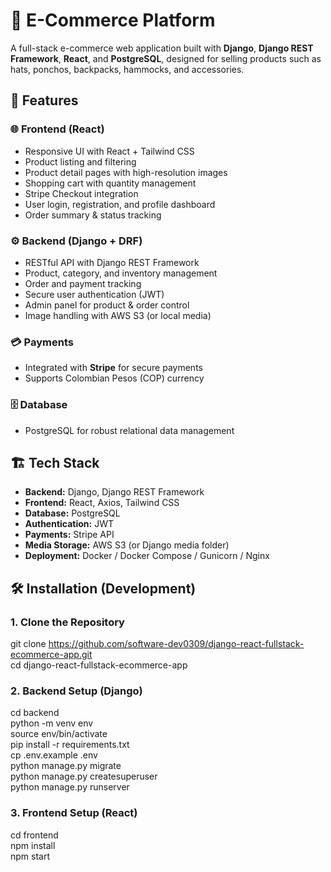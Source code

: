 # 🛒 E-Commerce Platform

A full-stack e-commerce web application built with **Django**, **Django REST Framework**, **React**, and **PostgreSQL**, designed for selling products such as hats, ponchos, backpacks, hammocks, and accessories.

## 🚀 Features

### 🌐 Frontend (React)
- Responsive UI with React + Tailwind CSS
- Product listing and filtering
- Product detail pages with high-resolution images
- Shopping cart with quantity management
- Stripe Checkout integration
- User login, registration, and profile dashboard
- Order summary & status tracking

### ⚙️ Backend (Django + DRF)
- RESTful API with Django REST Framework
- Product, category, and inventory management
- Order and payment tracking
- Secure user authentication (JWT)
- Admin panel for product & order control
- Image handling with AWS S3 (or local media)

### 💳 Payments
- Integrated with **Stripe** for secure payments
- Supports Colombian Pesos (COP) currency

### 🗄️ Database
- PostgreSQL for robust relational data management

## 🏗️ Tech Stack

- **Backend:** Django, Django REST Framework
- **Frontend:** React, Axios, Tailwind CSS
- **Database:** PostgreSQL
- **Authentication:** JWT
- **Payments:** Stripe API
- **Media Storage:** AWS S3 (or Django media folder)
- **Deployment:** Docker / Docker Compose / Gunicorn / Nginx

## 🛠️ Installation (Development)

### 1. Clone the Repository  

git clone https://github.com/software-dev0309/django-react-fullstack-ecommerce-app.git<br>
cd  django-react-fullstack-ecommerce-app

### 2. Backend Setup (Django)

cd backend<br>
python -m venv env<br>
source env/bin/activate<br>
pip install -r requirements.txt<br>
cp .env.example .env<br>
python manage.py migrate<br>
python manage.py createsuperuser<br>
python manage.py runserver

### 3. Frontend Setup (React)

cd frontend<br>
npm install<br>
npm start
